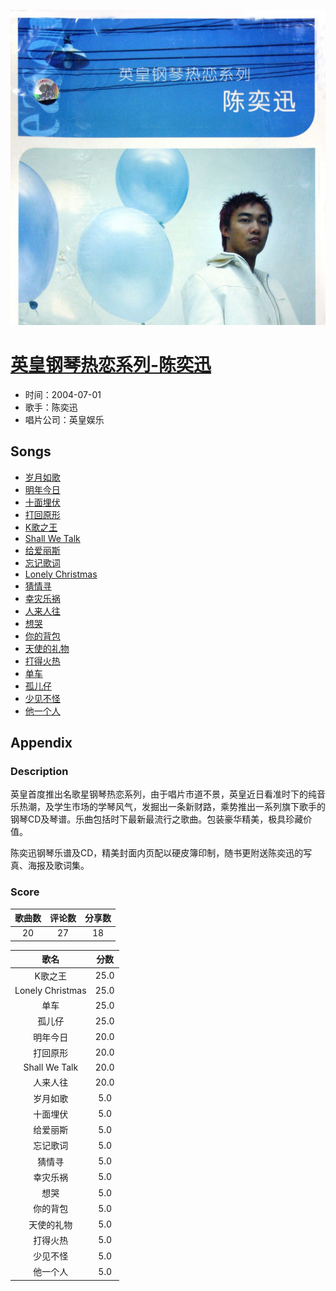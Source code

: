 <p align="center">
	<img src="imgs/英皇钢琴热恋系列_陈奕迅.jpg" alt="album_img" />
</p>

# [英皇钢琴热恋系列-陈奕迅](https://music.163.com/album?id=6510)

* 时间：2004-07-01
* 歌手：陈奕迅
* 唱片公司：英皇娱乐
## Songs

* [岁月如歌](songs/岁月如歌_66407/README.md)
* [明年今日](songs/明年今日_66413/README.md)
* [十面埋伏](songs/十面埋伏_66418/README.md)
* [打回原形](songs/打回原形_66423/README.md)
* [K歌之王](songs/k歌之王_66428/README.md)
* [Shall We Talk](songs/shall_we_talk_66432/README.md)
* [给爱丽斯](songs/给爱丽斯_66436/README.md)
* [忘记歌词](songs/忘记歌词_66439/README.md)
* [Lonely Christmas](songs/lonely_christmas_66442/README.md)
* [猜情寻](songs/猜情寻_66444/README.md)
* [幸灾乐祸](songs/幸灾乐祸_66445/README.md)
* [人来人往](songs/人来人往_66447/README.md)
* [想哭](songs/想哭_66449/README.md)
* [你的背包](songs/你的背包_66455/README.md)
* [天使的礼物](songs/天使的礼物_66460/README.md)
* [打得火热](songs/打得火热_66464/README.md)
* [单车](songs/单车_66468/README.md)
* [孤儿仔](songs/孤儿仔_66472/README.md)
* [少见不怪](songs/少见不怪_66478/README.md)
* [他一个人](songs/他一个人_66483/README.md)
## Appendix

### Description

英皇首度推出名歌星钢琴热恋系列，由于唱片市道不景，英皇近日看准时下的纯音乐热潮，及学生市场的学琴风气，发掘出一条新财路，乘势推出一系列旗下歌手的钢琴CD及琴谱。乐曲包括时下最新最流行之歌曲。包装豪华精美，极具珍藏价值。

陈奕迅钢琴乐谱及CD，精美封面内页配以硬皮簿印制，随书更附送陈奕迅的写真、海报及歌词集。

### Score

|歌曲数|评论数|分享数|
|:---:|:---:|:---:|
|20|27|18|

|歌名|分数|
|:---:|:---:|
|K歌之王|25.0
|Lonely Christmas|25.0
|单车|25.0
|孤儿仔|25.0
|明年今日|20.0
|打回原形|20.0
|Shall We Talk|20.0
|人来人往|20.0
|岁月如歌|5.0
|十面埋伏|5.0
|给爱丽斯|5.0
|忘记歌词|5.0
|猜情寻|5.0
|幸灾乐祸|5.0
|想哭|5.0
|你的背包|5.0
|天使的礼物|5.0
|打得火热|5.0
|少见不怪|5.0
|他一个人|5.0
